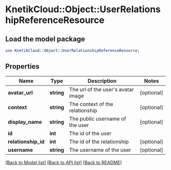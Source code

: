 # KnetikCloud::Object::UserRelationshipReferenceResource

## Load the model package
```perl
use KnetikCloud::Object::UserRelationshipReferenceResource;
```

## Properties
Name | Type | Description | Notes
------------ | ------------- | ------------- | -------------
**avatar_url** | **string** | The url of the user&#39;s avatar image | [optional] 
**context** | **string** | The context of the relationship | [optional] 
**display_name** | **string** | The public username of the user | [optional] 
**id** | **int** | The id of the user | 
**relationship_id** | **int** | The id of the relationship | [optional] 
**username** | **string** | The username of the user | [optional] 

[[Back to Model list]](../README.md#documentation-for-models) [[Back to API list]](../README.md#documentation-for-api-endpoints) [[Back to README]](../README.md)


